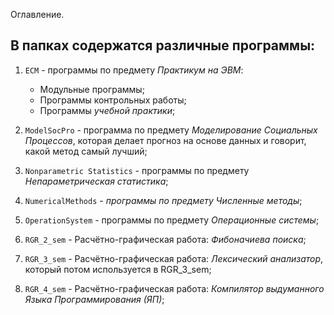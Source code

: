 Оглавление.

## В папках содержатся различные программы:

1. `ECM` - программы по предмету *Практикум на ЭВМ*:
    * Модульные программы;
    * Программы контрольных работы;
    * Программы *учебной практики*;

2. `ModelSocPro` - программа по предмету *Моделирование Социальных Процессов*, которая делает прогноз на основе данных и говорит, какой метод самый лучший;

3. `Nonparametric Statistics` - программы по предмету *Непараметрическая статистика*;

4. `NumericalMethods` - *программы по предмету Численные методы*;

5. `OperationSystem` - программы по предмету *Операционные системы*;

6. `RGR_2_sem` - Расчётно-графическая работа: *Фибоначиева поиска*;

7. `RGR_3_sem` - Расчётно-графическая работа: *Лексический анализатор*, который потом используется в  RGR_3_sem;

8. `RGR_4_sem` - Расчётно-графическая работа: *Компилятор выдуманного Языка Программирования (ЯП)*;
